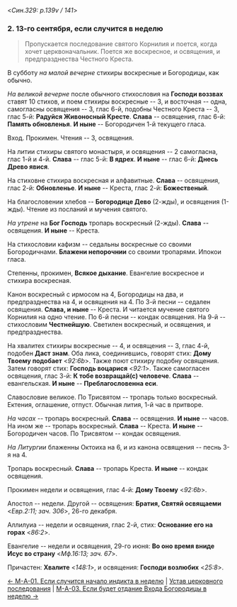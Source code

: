 
<*Син.329: p.139v / 141*>

### 2. 13-го сентября, если случится в неделю

> Пропускается последование святого Корнилия и поется, когда хочет церквоначальник. 
> Поется же воскресное, и освящения, и предпразднества Честного Креста.

В субботу *на малой вечерне* стихиры воскресные и Богородицы, как обычно. 

*На великой вечерне* после обычного стихословия на **Господи воззвах** 
ставят 10 стихов, и поем стихиры воскресные -- 3, и восточная -- одна, 
самогласны освящения -- 3, глас 6-й, подобны Честного Креста -- 3,  
глас 5-й: **Радуйся Живоносный Кресте**. 
**Слава** -- освящения, глас 6-й: **Память обновленья**. 
**И ныне** -- Богородичен 1-й текущего гласа. 

Вход. Прокимен. Чтения -- 3, освящения.

На литии стихиры святого монастыря, и освящения -- 2 самогласна, глас 1-й и 4-й.
**Слава** -- глас 5-й: **В ядрех**.
**И ныне** -- глас 6-й: **Днесь Древо явися**.

На стиховне стихира воскресная и алфавитные.
**Слава** -- освящения, глас 2-й: **Обновленье**.
**И ныне** -- Креста, глас 2-й: **Божественый**.

На благословении хлебов -- **Богородице Дево** (2-жды), и освящения (1-жды).
Чтение из посланий и мучения святого.

*На утрене* на **Бог Господь** тропарь воскресный (2-жды).
**Слава** -- освящения. **И ныне** -- Креста.

На стихословии кафизм -- седальны воскресные со своими Богородичнами.
**Блажени непорочнии** со своими тропарями. Ипокои гласа.

Степенны, прокимен, **Всякое дыхание**. Евангелие воскресное и стихира воскресная.

Канон воскресный с ирмосом на 4, Богородицы на два, и предпразднества на 4, 
и освящения на 4.
По 3-й песни -- седален освящения. **Слава, и ныне** -- Креста. 
И читается мучение святого Корнилия на одно чтение. 
По 6-й песни -- кондак освящения.
На 9-й -- стихословим **Честнейшую**.
Светилен воскресный, и освящения, и предпразднества. 

На хвалитех стихиры воскресные -- 4, и освящения -- 3, глас 4-й, подобен **Даст знам**.
Оба лика, соединившись, говорят стих: **Дому Твоему подобает** <*92:6b*>.
Также поют стихиру подобну освящения.
Затем говорят стих: **Господь воцарися** <*92:1*>.
Также самогласен освящения, глас 3-й: **К тобе возвращай(с) человече**.
**Слава** -- евангельская. **И ныне** -- **Преблагословенна еси**.

Славословие великое.
По Трисвятом -- тропарь только воскресный.
Ектения, оглашение, отпуст.
Обычная лития, 1-й час в притворе.

*На часах* -- тропарь воскресный. **Слава** -- освящения. **И ныне** -- часов.
На ином же -- тропарь воскресный. **Слава** -- Креста. **И ныне** -- Богородичен часов.
По Трисвятом -- кондак освящения.

*На Литургии* блаженны Октоиха на 6, и из канона освящения -- песнь 3-я на 4.

Тропарь воскресный. **Слава** -- тропарь Креста. **И ныне** -- кондак освящения.

Прокимен недели и освящения, глас 4-й: **Дому Твоему** <*92:6b*>.

Апостол -- недели. Другой -- освящения: **Братия, Святяй освящаеми** <*Евр.2:11; зач. 306*>, 
26-го декабря.

Аллилуиа -- недели и освящения, глас 2-й, стих: **Основание его на горах** <*86:2*>.

Евангелие -- недели и освящения, 29-го июня: 
**Во оно время вниде Исус во страну** <*Мф.16:13; зач. 67*>.

Причастен: **Хвалите** <*148:1*>, и освящения: **Господи возлюбих** <*25:8*>.

[← М-A-01. Если случится начало индикта в неделю](m_a_001.md)
| [Устав церковного последования](README.md)
| [М-A-03. Если будет отдание Входа Богородицы в неделю →](m_329_003.md)
